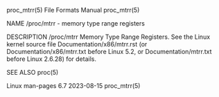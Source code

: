 proc_mtrr(5)							      File Formats Manual							  proc_mtrr(5)

NAME
       /proc/mtrr - memory type range registers

DESCRIPTION
       /proc/mtrr
	      Memory  Type  Range  Registers.  See the Linux kernel source file Documentation/x86/mtrr.rst (or Documentation/x86/mtrr.txt before Linux 5.2, or
	      Documentation/mtrr.txt before Linux 2.6.28) for details.

SEE ALSO
       proc(5)

Linux man-pages 6.7							  2023-08-15								  proc_mtrr(5)
